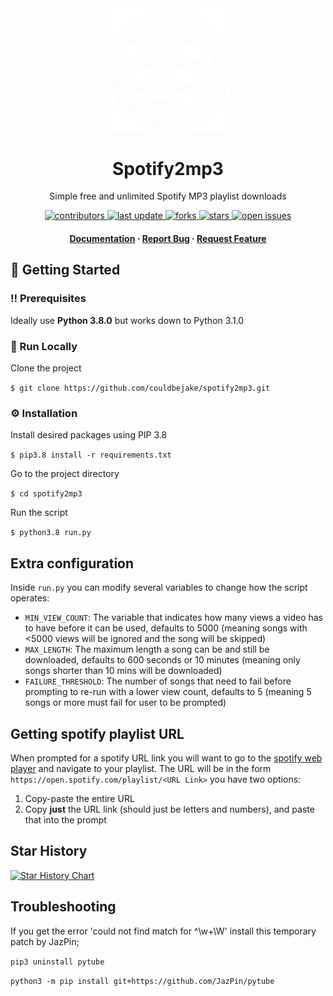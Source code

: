 <div align="center">

  <img src="assets/logo.png" alt="logo" width="200" height="auto" />
  <h1>Spotify2mp3</h1>
  
  <p>
    Simple free and unlimited Spotify MP3 playlist downloads
  </p>
  
  
<!-- Badges -->
<p>
  <a href="https://github.com/couldbejake/spotify2mp3/graphs/contributors">
    <img src="https://img.shields.io/github/contributors/couldbejake/spotify2mp3" alt="contributors" />
  </a>
  
  <a href="">
    <img src="https://img.shields.io/github/last-commit/couldbejake/spotify2mp3" alt="last update" />
  </a>
  
  <a href="https://github.com/couldbejake/spotify2mp3/network/members">
    <img src="https://img.shields.io/github/forks/couldbejake/spotify2mp3" alt="forks" />
  </a>
  
  <a href="https://github.com/couldbejake/spotify2mp3/stargazers">
    <img src="https://img.shields.io/github/stars/couldbejake/spotify2mp3" alt="stars" />
  </a>
  
  <a href="https://github.com/couldbejake/spotify2mp3/issues/">
    <img src="https://img.shields.io/github/issues/couldbejake/spotify2mp3" alt="open issues" />
  </a>
  
  <!--
  <a href="https://github.com/couldbejake/awesome-readme-template/blob/master/LICENSE">
    <img src="https://img.shields.io/github/license/couldbejake/awesome-readme-template.svg" alt="license" />
  </a>-->
</p>
   
<h4>
    <a href="https://github.com/couldbejake/spotify2mp3/wiki">Documentation</a>
  <span> · </span>
    <a href="https://github.com/couldbejake/spotify2mp3/issues">Report Bug</a>
  <span> · </span>
    <a href="https://github.com/couldbejake/spotify2mp3/issues/new">Request Feature</a>
  </h4>
</div>

<!-- Getting Started -->
## 	:toolbox: Getting Started

<!-- Prerequisites -->
### :bangbang: Prerequisites

Ideally use **Python 3.8.0** but works down to Python 3.1.0

<!-- Run Locally -->
### :running: Run Locally

Clone the project

`$ git clone https://github.com/couldbejake/spotify2mp3.git`

<!-- Installation -->
### :gear: Installation

Install desired packages using PIP 3.8

`$ pip3.8 install -r requirements.txt`

Go to the project directory

`$ cd spotify2mp3 `

Run the script

`$ python3.8 run.py`


## Extra configuration

Inside `run.py` you can modify several variables to change how the script operates:

- `MIN_VIEW_COUNT`: The variable that indicates how many views a video has to have before it can be used, defaults to  5000 (meaning songs with <5000 views will be ignored and the song will be skipped)
- `MAX_LENGTH`: The maximum length a song can be and still be downloaded, defaults to  600 seconds or 10 minutes (meaning only songs shorter than 10 mins will be downloaded)
- `FAILURE_THRESHOLD`: The number of songs that need to fail before prompting to re-run with a lower view count, defaults to 5 (meaning 5 songs or more must fail for user to be prompted)

## Getting spotify playlist URL

When prompted for a spotify URL link you will want to go to the [spotify web player](https://open.spotify.com/) and navigate to your playlist. The URL will be in the form `https://open.spotify.com/playlist/<URL Link>` you have two options:

1. Copy-paste the entire URL
2. Copy **just** the URL link (should just be letters and numbers), and paste that into the prompt


## Star History

[![Star History Chart](https://api.star-history.com/svg?repos=couldbejake/spotify2mp3&type=Date)](https://github.com/couldbejake/spotify2mp3/)

## Troubleshooting

If you get the error 'could not find match for ^\w+\W' install this temporary patch by JazPin;

`pip3 uninstall pytube`

`python3 -m pip install git+https://github.com/JazPin/pytube`
